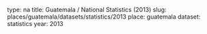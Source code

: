 type: na
title: Guatemala / National Statistics (2013)
slug: places/guatemala/datasets/statistics/2013
place: guatemala
dataset: statistics
year: 2013
